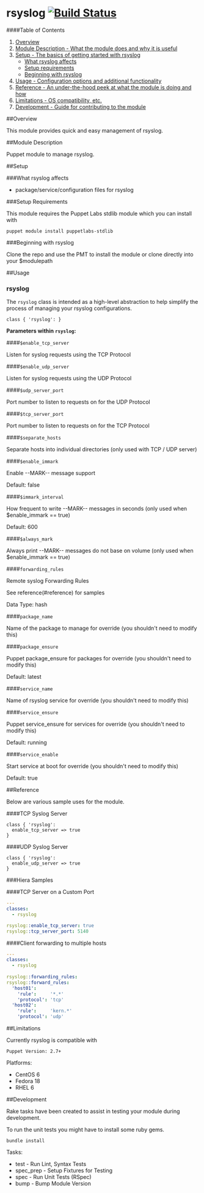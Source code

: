 rsyslog [![Build Status](https://travis-ci.org/dsn/puppet-rsyslog.svg?branch=master)](https://travis-ci.org/dsn/puppet-rsyslog)
======
####Table of Contents

1. [Overview](#overview)
2. [Module Description - What the module does and why it is useful](#module-description)
3. [Setup - The basics of getting started with rsyslog](#setup)
    * [What rsyslog affects](#what-rsyslog-affects)
    * [Setup requirements](#setup-requirements)
    * [Beginning with rsyslog](#beginning-with-rsyslog)
4. [Usage - Configuration options and additional functionality](#usage)
5. [Reference - An under-the-hood peek at what the module is doing and how](#reference)
5. [Limitations - OS compatibility, etc.](#limitations)
6. [Development - Guide for contributing to the module](#development)

##Overview

This module provides quick and easy management of rsyslog.

##Module Description

Puppet module to manage rsyslog.

##Setup

###What rsyslog affects

* package/service/configuration files for rsyslog

###Setup Requirements

This module requires the Puppet Labs stdlib module which you can install with

```puppet module install puppetlabs-stdlib```

###Beginning with rsyslog

Clone the repo and use the PMT to install the module or clone directly into your $modulepath

##Usage

### rsyslog

The `rsyslog` class is intended as a high-level abstraction to help simplify the process of managing your rsyslog configurations.

```puppet
class { 'rsyslog': }
```

**Parameters within `rsyslog`:**

####`$enable_tcp_server`

Listen for syslog requests using the TCP Protocol

####`$enable_udp_server`

Listen for syslog requests using the UDP Protocol

####`$udp_server_port`

Port number to listen to requests on for the UDP Protocol

####`$tcp_server_port`

Port number to listen to requests on for the TCP Protocol

####`$separate_hosts`

Separate hosts into individual directories (only used with TCP / UDP server)

####`$enable_immark`

Enable --MARK-- message support

Default: false

####`$immark_interval`

How frequent to write --MARK-- messages in seconds (only used when $enable_immark == true)

Default: 600

####`$always_mark`

Always print --MARK-- messages do not base on volume (only used when $enable_immark == true)

####`forwarding_rules`

Remote syslog Forwarding Rules

See reference(#reference) for samples

Data Type: hash

####`package_name`

Name of the package to manage for override (you shouldn't need to modify this)

####`package_ensure`

Puppet package_ensure for packages for override (you shouldn't need to modify this)

Default: latest

####`service_name`

Name of rsyslog service for override (you shouldn't need to modify this)

####`service_ensure`

Puppet service_ensure for services for override (you shouldn't need to modify this)

Default: running

####`service_enable`

Start service at boot for override (you shouldn't need to modify this)

Default: true

##Reference

Below are various sample uses for the module.

####TCP Syslog Server

```puppet
class { 'rsyslog':
  enable_tcp_server => true  
}
```

####UDP Syslog Server

```puppet
class { 'rsyslog':
  enable_udp_server => true  
}
```

###Hiera Samples

####TCP Server on a Custom Port
```yaml
---
classes:
  - rsyslog

rsyslog::enable_tcp_server: true
rsyslog::tcp_server_port: 5140
```

####Client forwarding to multiple hosts

```yaml
---
classes:
  - rsyslog
  
rsyslog::forwarding_rules:
rsyslog::forward_rules:
  'host01':
    'rule':     '*.*'
    'protocol': 'tcp'
  'host02':
    'rule':     'kern.*'
    'protocol': 'udp'
```
##Limitations

Currently rsyslog is compatible with

```Puppet Version: 2.7+```

Platforms:
* CentOS 6
* Fedora 18
* RHEL 6

##Development

Rake tasks have been created to assist in testing your module during development. 

To run the unit tests you might have to install some ruby gems.

```bundle install```

Tasks:

* test      - Run Lint, Syntax Tests
* spec_prep - Setup Fixtures for Testing
* spec      - Run Unit Tests (RSpec)
* bump      - Bump Module Version